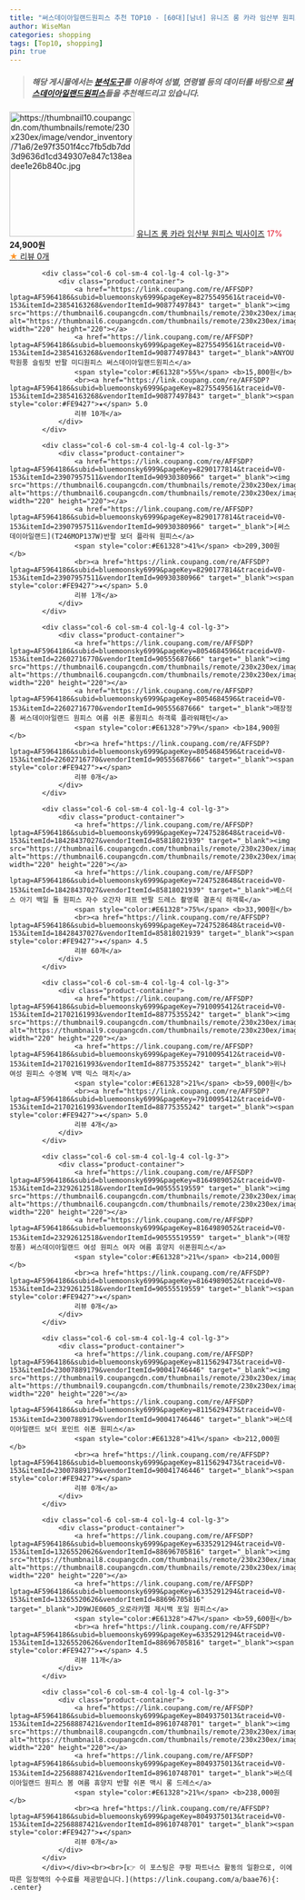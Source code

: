 ```yaml
---
title: "써스데이아일랜드원피스 추천 TOP10 - [60대][남녀] 유니즈 롱 카라 임산부 원피스 빅사이즈"
author: WiseMan
categories: shopping
tags: [Top10, shopping]
pin: true
---
```


> ##### 해당 게시물에서는 [**분석도구**](https://itemscout.io/)를 이용하여 **성별**, **연령별** 등의 데이터를 바탕으로 [**써스데이아일랜드원피스**](https://link.coupang.com/a/baae76)들을 추천해드리고 있습니다.
<div class="container"><div class="row">
            <div class="col-6 col-sm-4 col-lg-4 col-lg-3">
                <div class="product-container">
                    <a href="https://link.coupang.com/re/AFFSDP?lptag=AF5964186&subid=bluemoonsky6999&pageKey=8313056043&traceid=V0-153&itemId=23988881831&vendorItemId=91033634028" target="_blank"><img src="https://thumbnail10.coupangcdn.com/thumbnails/remote/230x230ex/image/vendor_inventory/71a6/2e97f3501f4cc7fb5db7dd3d9636d1cd349307e847c138eadee1e26b840c.jpg" alt="https://thumbnail10.coupangcdn.com/thumbnails/remote/230x230ex/image/vendor_inventory/71a6/2e97f3501f4cc7fb5db7dd3d9636d1cd349307e847c138eadee1e26b840c.jpg" width="220" height="220"></a>
                    <a href="https://link.coupang.com/re/AFFSDP?lptag=AF5964186&subid=bluemoonsky6999&pageKey=8313056043&traceid=V0-153&itemId=23988881831&vendorItemId=91033634028" target="_blank">유니즈 롱 카라 임산부 원피스 빅사이즈</a>
                    <span style="color:#E61328">17%</span> <b>24,900원</b>
                    <br><a href="https://link.coupang.com/re/AFFSDP?lptag=AF5964186&subid=bluemoonsky6999&pageKey=8313056043&traceid=V0-153&itemId=23988881831&vendorItemId=91033634028" target="_blank"><span style="color:#FE9427">★</span> 
                    리뷰 0개</a>
                </div>
            </div>
            
            <div class="col-6 col-sm-4 col-lg-4 col-lg-3">
                <div class="product-container">
                    <a href="https://link.coupang.com/re/AFFSDP?lptag=AF5964186&subid=bluemoonsky6999&pageKey=8275549561&traceid=V0-153&itemId=23854163268&vendorItemId=90877497843" target="_blank"><img src="https://thumbnail6.coupangcdn.com/thumbnails/remote/230x230ex/image/vendor_inventory/a846/35413e1a23f85be89ab9a4b23712e89db8ed84d7a1b1a91a4cdc33369ca6.jpg" alt="https://thumbnail6.coupangcdn.com/thumbnails/remote/230x230ex/image/vendor_inventory/a846/35413e1a23f85be89ab9a4b23712e89db8ed84d7a1b1a91a4cdc33369ca6.jpg" width="220" height="220"></a>
                    <a href="https://link.coupang.com/re/AFFSDP?lptag=AF5964186&subid=bluemoonsky6999&pageKey=8275549561&traceid=V0-153&itemId=23854163268&vendorItemId=90877497843" target="_blank">ANYOU 학원풍 슬림핏 반팔 미디원피스 써스데이아일랜드원피스</a>
                    <span style="color:#E61328">55%</span> <b>15,800원</b>
                    <br><a href="https://link.coupang.com/re/AFFSDP?lptag=AF5964186&subid=bluemoonsky6999&pageKey=8275549561&traceid=V0-153&itemId=23854163268&vendorItemId=90877497843" target="_blank"><span style="color:#FE9427">★</span> 5.0
                    리뷰 10개</a>
                </div>
            </div>
            
            <div class="col-6 col-sm-4 col-lg-4 col-lg-3">
                <div class="product-container">
                    <a href="https://link.coupang.com/re/AFFSDP?lptag=AF5964186&subid=bluemoonsky6999&pageKey=8290177814&traceid=V0-153&itemId=23907957511&vendorItemId=90930380966" target="_blank"><img src="https://thumbnail6.coupangcdn.com/thumbnails/remote/230x230ex/image/vendor_inventory/f041/9758292d3f2fe80cb69108d4df21a6a9e4591fd7c809c60370fe3e6c6ced.jpg" alt="https://thumbnail6.coupangcdn.com/thumbnails/remote/230x230ex/image/vendor_inventory/f041/9758292d3f2fe80cb69108d4df21a6a9e4591fd7c809c60370fe3e6c6ced.jpg" width="220" height="220"></a>
                    <a href="https://link.coupang.com/re/AFFSDP?lptag=AF5964186&subid=bluemoonsky6999&pageKey=8290177814&traceid=V0-153&itemId=23907957511&vendorItemId=90930380966" target="_blank">[써스데이아일랜드](T246MOP137W)반팔 보더 플라워 원피스</a>
                    <span style="color:#E61328">41%</span> <b>209,300원</b>
                    <br><a href="https://link.coupang.com/re/AFFSDP?lptag=AF5964186&subid=bluemoonsky6999&pageKey=8290177814&traceid=V0-153&itemId=23907957511&vendorItemId=90930380966" target="_blank"><span style="color:#FE9427">★</span> 5.0
                    리뷰 1개</a>
                </div>
            </div>
            
            <div class="col-6 col-sm-4 col-lg-4 col-lg-3">
                <div class="product-container">
                    <a href="https://link.coupang.com/re/AFFSDP?lptag=AF5964186&subid=bluemoonsky6999&pageKey=8054684596&traceid=V0-153&itemId=22602716770&vendorItemId=90555687666" target="_blank"><img src="https://thumbnail6.coupangcdn.com/thumbnails/remote/230x230ex/image/vendor_inventory/b191/337166bad96df02b50c731f34df7d127df293f6dc82d005d6baed241154d.png" alt="https://thumbnail6.coupangcdn.com/thumbnails/remote/230x230ex/image/vendor_inventory/b191/337166bad96df02b50c731f34df7d127df293f6dc82d005d6baed241154d.png" width="220" height="220"></a>
                    <a href="https://link.coupang.com/re/AFFSDP?lptag=AF5964186&subid=bluemoonsky6999&pageKey=8054684596&traceid=V0-153&itemId=22602716770&vendorItemId=90555687666" target="_blank">매장정품 써스데이아일랜드 원피스 여름 쉬폰 롱원피스 하객룩 플라워패턴</a>
                    <span style="color:#E61328">79%</span> <b>184,900원</b>
                    <br><a href="https://link.coupang.com/re/AFFSDP?lptag=AF5964186&subid=bluemoonsky6999&pageKey=8054684596&traceid=V0-153&itemId=22602716770&vendorItemId=90555687666" target="_blank"><span style="color:#FE9427">★</span> 
                    리뷰 0개</a>
                </div>
            </div>
            
            <div class="col-6 col-sm-4 col-lg-4 col-lg-3">
                <div class="product-container">
                    <a href="https://link.coupang.com/re/AFFSDP?lptag=AF5964186&subid=bluemoonsky6999&pageKey=7247528648&traceid=V0-153&itemId=18428437027&vendorItemId=85818021939" target="_blank"><img src="https://thumbnail6.coupangcdn.com/thumbnails/remote/230x230ex/image/vendor_inventory/8f33/c46713cb69c1f9fd5b2119ee7f09f9fc113e0bb8f7c1821eec74fb5a03ab.jpg" alt="https://thumbnail6.coupangcdn.com/thumbnails/remote/230x230ex/image/vendor_inventory/8f33/c46713cb69c1f9fd5b2119ee7f09f9fc113e0bb8f7c1821eec74fb5a03ab.jpg" width="220" height="220"></a>
                    <a href="https://link.coupang.com/re/AFFSDP?lptag=AF5964186&subid=bluemoonsky6999&pageKey=7247528648&traceid=V0-153&itemId=18428437027&vendorItemId=85818021939" target="_blank">베스더스 아기 백일 돌 원피스 자수 오간자 퍼프 반팔 드레스 촬영룩 결혼식 하객룩</a>
                    <span style="color:#E61328">75%</span> <b>33,900원</b>
                    <br><a href="https://link.coupang.com/re/AFFSDP?lptag=AF5964186&subid=bluemoonsky6999&pageKey=7247528648&traceid=V0-153&itemId=18428437027&vendorItemId=85818021939" target="_blank"><span style="color:#FE9427">★</span> 4.5
                    리뷰 60개</a>
                </div>
            </div>
            
            <div class="col-6 col-sm-4 col-lg-4 col-lg-3">
                <div class="product-container">
                    <a href="https://link.coupang.com/re/AFFSDP?lptag=AF5964186&subid=bluemoonsky6999&pageKey=7910095412&traceid=V0-153&itemId=21702161993&vendorItemId=88775355242" target="_blank"><img src="https://thumbnail9.coupangcdn.com/thumbnails/remote/230x230ex/image/vendor_inventory/0555/7ace0d2594395cf2276e423713d0002d0b2e72b5b67cd6aa11b4f999d29f.jpg" alt="https://thumbnail9.coupangcdn.com/thumbnails/remote/230x230ex/image/vendor_inventory/0555/7ace0d2594395cf2276e423713d0002d0b2e72b5b67cd6aa11b4f999d29f.jpg" width="220" height="220"></a>
                    <a href="https://link.coupang.com/re/AFFSDP?lptag=AF5964186&subid=bluemoonsky6999&pageKey=7910095412&traceid=V0-153&itemId=21702161993&vendorItemId=88775355242" target="_blank">위나 여성 원피스 수영복 V백 믹스 매치</a>
                    <span style="color:#E61328">21%</span> <b>59,000원</b>
                    <br><a href="https://link.coupang.com/re/AFFSDP?lptag=AF5964186&subid=bluemoonsky6999&pageKey=7910095412&traceid=V0-153&itemId=21702161993&vendorItemId=88775355242" target="_blank"><span style="color:#FE9427">★</span> 5.0
                    리뷰 4개</a>
                </div>
            </div>
            
            <div class="col-6 col-sm-4 col-lg-4 col-lg-3">
                <div class="product-container">
                    <a href="https://link.coupang.com/re/AFFSDP?lptag=AF5964186&subid=bluemoonsky6999&pageKey=8164989052&traceid=V0-153&itemId=23292612518&vendorItemId=90555519559" target="_blank"><img src="https://thumbnail6.coupangcdn.com/thumbnails/remote/230x230ex/image/vendor_inventory/0549/3a6718b2f4e98d4bdff6e690d6539a386b473df5167c61ff04356e1bc432.png" alt="https://thumbnail6.coupangcdn.com/thumbnails/remote/230x230ex/image/vendor_inventory/0549/3a6718b2f4e98d4bdff6e690d6539a386b473df5167c61ff04356e1bc432.png" width="220" height="220"></a>
                    <a href="https://link.coupang.com/re/AFFSDP?lptag=AF5964186&subid=bluemoonsky6999&pageKey=8164989052&traceid=V0-153&itemId=23292612518&vendorItemId=90555519559" target="_blank">(매장정품) 써스데이아일랜드 여성 원피스 여자 여름 휴양지 쉬폰원피스</a>
                    <span style="color:#E61328">21%</span> <b>214,000원</b>
                    <br><a href="https://link.coupang.com/re/AFFSDP?lptag=AF5964186&subid=bluemoonsky6999&pageKey=8164989052&traceid=V0-153&itemId=23292612518&vendorItemId=90555519559" target="_blank"><span style="color:#FE9427">★</span> 
                    리뷰 0개</a>
                </div>
            </div>
            
            <div class="col-6 col-sm-4 col-lg-4 col-lg-3">
                <div class="product-container">
                    <a href="https://link.coupang.com/re/AFFSDP?lptag=AF5964186&subid=bluemoonsky6999&pageKey=8115629473&traceid=V0-153&itemId=23007889179&vendorItemId=90041746446" target="_blank"><img src="https://thumbnail9.coupangcdn.com/thumbnails/remote/230x230ex/image/vendor_inventory/7df2/4a13af3b39e456848ae879bd580873e985c41df973283f63cdde7518ca25.jpg" alt="https://thumbnail9.coupangcdn.com/thumbnails/remote/230x230ex/image/vendor_inventory/7df2/4a13af3b39e456848ae879bd580873e985c41df973283f63cdde7518ca25.jpg" width="220" height="220"></a>
                    <a href="https://link.coupang.com/re/AFFSDP?lptag=AF5964186&subid=bluemoonsky6999&pageKey=8115629473&traceid=V0-153&itemId=23007889179&vendorItemId=90041746446" target="_blank">써스데이아일랜드 보더 포인트 쉬폰 원피스</a>
                    <span style="color:#E61328">41%</span> <b>212,000원</b>
                    <br><a href="https://link.coupang.com/re/AFFSDP?lptag=AF5964186&subid=bluemoonsky6999&pageKey=8115629473&traceid=V0-153&itemId=23007889179&vendorItemId=90041746446" target="_blank"><span style="color:#FE9427">★</span> 
                    리뷰 0개</a>
                </div>
            </div>
            
            <div class="col-6 col-sm-4 col-lg-4 col-lg-3">
                <div class="product-container">
                    <a href="https://link.coupang.com/re/AFFSDP?lptag=AF5964186&subid=bluemoonsky6999&pageKey=6335291294&traceid=V0-153&itemId=13265520626&vendorItemId=88696705816" target="_blank"><img src="https://thumbnail8.coupangcdn.com/thumbnails/remote/230x230ex/image/vendor_inventory/2b11/2a50ffbffca1e6cc71ac9ea7e6f83f929029d9091182ad173eee18b8be73.jpg" alt="https://thumbnail8.coupangcdn.com/thumbnails/remote/230x230ex/image/vendor_inventory/2b11/2a50ffbffca1e6cc71ac9ea7e6f83f929029d9091182ad173eee18b8be73.jpg" width="220" height="220"></a>
                    <a href="https://link.coupang.com/re/AFFSDP?lptag=AF5964186&subid=bluemoonsky6999&pageKey=6335291294&traceid=V0-153&itemId=13265520626&vendorItemId=88696705816" target="_blank">JD9WJE0605_오로라카멜 제시백 포일 원피스</a>
                    <span style="color:#E61328">47%</span> <b>59,600원</b>
                    <br><a href="https://link.coupang.com/re/AFFSDP?lptag=AF5964186&subid=bluemoonsky6999&pageKey=6335291294&traceid=V0-153&itemId=13265520626&vendorItemId=88696705816" target="_blank"><span style="color:#FE9427">★</span> 4.5
                    리뷰 11개</a>
                </div>
            </div>
            
            <div class="col-6 col-sm-4 col-lg-4 col-lg-3">
                <div class="product-container">
                    <a href="https://link.coupang.com/re/AFFSDP?lptag=AF5964186&subid=bluemoonsky6999&pageKey=8049375013&traceid=V0-153&itemId=22568887421&vendorItemId=89610748701" target="_blank"><img src="https://thumbnail8.coupangcdn.com/thumbnails/remote/230x230ex/image/vendor_inventory/ab70/9aef6d6df16f20e217f4e3d81da8b66e8845e21d38eb83c900e99a1bfc2c.jpg" alt="https://thumbnail8.coupangcdn.com/thumbnails/remote/230x230ex/image/vendor_inventory/ab70/9aef6d6df16f20e217f4e3d81da8b66e8845e21d38eb83c900e99a1bfc2c.jpg" width="220" height="220"></a>
                    <a href="https://link.coupang.com/re/AFFSDP?lptag=AF5964186&subid=bluemoonsky6999&pageKey=8049375013&traceid=V0-153&itemId=22568887421&vendorItemId=89610748701" target="_blank">써스데이아일랜드 원피스 봄 여름 휴양지 반팔 쉬폰 맥시 롱 드레스</a>
                    <span style="color:#E61328">21%</span> <b>238,000원</b>
                    <br><a href="https://link.coupang.com/re/AFFSDP?lptag=AF5964186&subid=bluemoonsky6999&pageKey=8049375013&traceid=V0-153&itemId=22568887421&vendorItemId=89610748701" target="_blank"><span style="color:#FE9427">★</span> 
                    리뷰 0개</a>
                </div>
            </div>
            </div></div><br><br>[👉 이 포스팅은 쿠팡 파트너스 활동의 일환으로, 이에 따른 일정액의 수수료를 제공받습니다.](https://link.coupang.com/a/baae76){: .center}